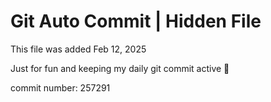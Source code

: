 # Git Auto Commit | Hidden File

This file was added Feb 12, 2025

Just for fun and keeping my daily git commit active 🤪

commit number: 257291
